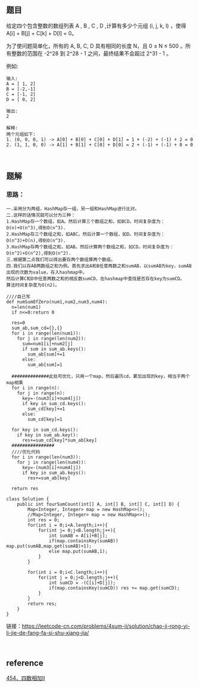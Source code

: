 ## 题目
给定四个包含整数的数组列表 A , B , C , D ,计算有多少个元组 (i, j, k, l) ，使得 A[i] + B[j] + C[k] + D[l] = 0。

为了使问题简单化，所有的 A, B, C, D 具有相同的长度 N，且 0 ≤ N ≤ 500 。所有整数的范围在 -2^28 到 2^28 - 1 之间，最终结果不会超过 2^31 - 1 。

例如:
```
输入:
A = [ 1, 2]
B = [-2,-1]
C = [-1, 2]
D = [ 0, 2]

输出:
2

解释:
两个元组如下:
1. (0, 0, 0, 1) -> A[0] + B[0] + C[0] + D[1] = 1 + (-2) + (-1) + 2 = 0
2. (1, 1, 0, 0) -> A[1] + B[1] + C[0] + D[0] = 2 + (-1) + (-1) + 0 = 0
```

&nbsp;
## 题解
### 思路：
```
一.采用分为两组，HashMap存一组，另一组和HashMap进行比对。
二.这样的话情况就可以分为三种：
1.HashMap存一个数组，如A。然后计算三个数组之和，如BCD。时间复杂度为：O(n)+O(n^3),得到O(n^3).
2.HashMap存三个数组之和，如ABC。然后计算一个数组，如D。时间复杂度为：O(n^3)+O(n),得到O(n^3).
3.HashMap存两个数组之和，如AB。然后计算两个数组之和，如CD。时间复杂度为：O(n^2)+O(n^2),得到O(n^2).
三.根据第二点我们可以得出要存两个数组算两个数组。
四.我们以存AB两数组之和为例。首先求出A和B任意两数之和sumAB，以sumAB为key，sumAB出现的次数为value，存入hashmap中。
然后计算C和D中任意两数之和的相反数sumCD，在hashmap中查找是否存在key为sumCD。
算法时间复杂度为O(n2)。
```
```
////自己写
def numSumOfZero(num1,num2,num3,num4):
  n=len(num1)
  if n<=0:return 0
  
  res=0
  sum_ab,sum_cd={},{}
  for i in range(len(num1)):
    for j in range(len(num2)):
      sum=num1[i]+num2[j]
      if sum in sum_ab.keys():
        sum_ab[sum]+=1
      else:
        sum_ab[sum]=1
  
  ##############此处可优化，只用一个map，然后遍历cd，累加出现的key，相当于两个map相乘
  for i in range(n):
    for j in range(n):
      key=-(num3[i]+num4[j])
      if key in sum_cd.keys():
        sum_cd[key]+=1
      else:
        sum_cd[key]=1
        
  for key in sum_cd.keys():
    if key in sum_ab.key():
      res+=sum_cd[key]*sum_ab[key]
  ################
  ////优化代码
  for i in range(len(num3)):
    for j in range(len(num4)):
      key=-(num3[i]+num4[j])
      if key in sum_ab.keys():
        res+=sum_ab[key]
  
  return res      
```

```
class Solution {
    public int fourSumCount(int[] A, int[] B, int[] C, int[] D) {
        Map<Integer, Integer> map = new HashMap<>();
        //Map<Integer, Integer> map = new HashMap<>();
        int res = 0;
        for(int i = 0;i<A.length;i++){
            for(int j= 0;j<B.length;j++){
                int sumAB = A[i]+B[j];
                if(map.containsKey(sumAB)) map.put(sumAB,map.get(sumAB)+1);
                else map.put(sumAB,1);
            }
        }

        for(int i = 0;i<C.length;i++){
            for(int j = 0;j<D.length;j++){
                int sumCD = -(C[i]+D[j]);
                if(map.containsKey(sumCD)) res += map.get(sumCD);
            }
        }
        return res;
    }
}
```
链接：https://leetcode-cn.com/problems/4sum-ii/solution/chao-ji-rong-yi-li-jie-de-fang-fa-si-shu-xiang-jia/


&nbsp;
## reference
[454、四数相加II](https://leetcode-cn.com/problems/4sum-ii/)
